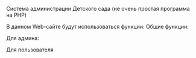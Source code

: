 Система администрации Детского сада (не очень простая программа на PHP)

В данном Web-сайте будут использоваться функции:
Общие функции:


Для админа:

Для пользователя
